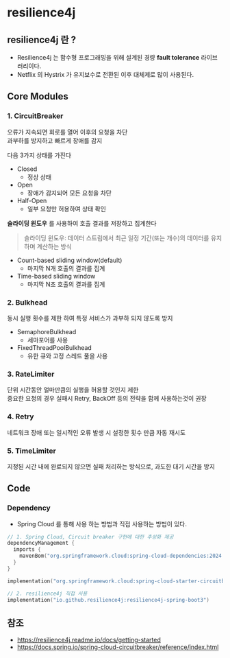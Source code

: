 # resilience4j

## resilience4j 란 ?

- Resilience4j 는 함수형 프로그래밍을 위해 설계된 경량 **fault tolerance** 라이브러리이다.
- Netflix 의 Hystrix 가 유지보수로 전환된 이후 대체제로 많이 사용된다.

## Core Modules

### 1. CircuitBreaker

오류가 지속되면 회로를 열어 이후의 요청을 차단  
과부하를 방지하고 빠르게 장애를 감지

다음 3가지 상태를 가진다

- Closed
  - 정상 상태
- Open
  - 장애가 감지되어 모든 요청을 차단
- Half-Open
  - 일부 요청만 허용하여 상태 확인

**슬라이딩 윈도우** 를 사용하여 호출 결과를 저장하고 집계한다

> 슬라이딩 윈도우: 데이터 스트림에서 최근 일정 기간(또는 개수)의 데이터를 유지하며 계산하는 방식

- Count-based sliding window(default)
  - 마지막 N개 호출의 결과를 집계
- Time-based sliding window
  - 마지막 N초 호출의 결과를 집계

### 2. Bulkhead

동시 실행 횟수를 제한 하여 특정 서비스가 과부하 되지 않도록 방지

- SemaphoreBulkhead
  - 세마포어를 사용
- FixedThreadPoolBulkhead
  - 유한 큐와 고정 스레드 풀을 사용

### 3. RateLimiter

단위 시간동안 얼마만큼의 실행을 허용할 것인지 제한  
중요한 요청의 경우 실패시 Retry, BackOff 등의 전략을 함께 사용하는것이 권장

### 4. Retry

네트워크 장애 또는 일시적인 오류 발생 시 설정한 횟수 만큼 자동 재시도

### 5. TimeLimiter

지정된 시간 내에 완료되지 않으면 실패 처리하는 방식으로, 과도한 대기 시간을 방지

## Code

### Dependency

- Spring Cloud 를 통해 사용 하는 방법과 직접 사용하는 방법이 있다.

```kotlin
// 1. Spring Cloud, Circuit breaker 구현에 대한 추상화 제공
dependencyManagement {
  imports {
    mavenBom("org.springframework.cloud:spring-cloud-dependencies:2024.0.0")
  }
}

implementation("org.springframework.cloud:spring-cloud-starter-circuitbreaker-resilience4j")

// 2. resilience4j 직접 사용
implementation("io.github.resilience4j:resilience4j-spring-boot3")
```

## 참조

- https://resilience4j.readme.io/docs/getting-started
- https://docs.spring.io/spring-cloud-circuitbreaker/reference/index.html
